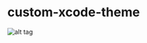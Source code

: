 # custom-xcode-theme

![alt tag](https://s3.amazonaws.com/f.cl.ly/items/1R3H3v2y2k3b2W3r2B3O/Screen%20Shot%202015-03-11%20at%201.59.45%20PM.png)
